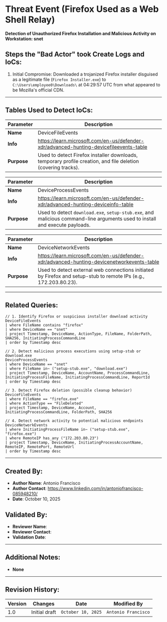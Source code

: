 # Threat Event (Firefox Used as a Web Shell Relay)
**Detection of Unauthorized Firefox Installation and Malicious Activity on Workstation: snet**

## Steps the "Bad Actor" took Create Logs and IoCs:

1. Initial Compromise: Downloaded a trojanized Firefox installer disguised as a legitimate file (`Firefox Installer.exe`) to `C:\Users\employee0\Downloads\` at 04:29:57 UTC from what appeared to be Mozilla's official CDN.

---

## Tables Used to Detect IoCs:
| **Parameter**       | **Description**                                                              |
|---------------------|------------------------------------------------------------------------------|
| **Name**| DeviceFileEvents|
| **Info**|https://learn.microsoft.com/en-us/defender-xdr/advanced-hunting-devicefileevents-table|
| **Purpose**| Used to detect Firefox installer downloads, temporary profile creation, and file deletion (covering tracks). |

| **Parameter**       | **Description**                                                              |
|---------------------|------------------------------------------------------------------------------|
| **Name**| DeviceProcessEvents|
| **Info**|https://learn.microsoft.com/en-us/defender-xdr/advanced-hunting-deviceinfo-table|
| **Purpose**| Used to detect ```download.exe```, ```setup-stub.exe```, and malicious command-line arguments used to install and execute payloads.|

| **Parameter**       | **Description**                                                              |
|---------------------|------------------------------------------------------------------------------|
| **Name**| DeviceNetworkEvents|
| **Info**|https://learn.microsoft.com/en-us/defender-xdr/advanced-hunting-devicenetworkevents-table|
| **Purpose**| Used to detect external web connections initiated by Firefox and setup-stub to remote IPs (e.g., 172.203.80.23).|

---

## Related Queries:
```kql
// 1. Identify Firefox or suspicious installer download activity
DeviceFileEvents
| where FileName contains "firefox" 
| where DeviceName == "snet"
| project Timestamp, DeviceName, ActionType, FileName, FolderPath, SHA256, InitiatingProcessCommandLine
| order by Timestamp desc

// 2. Detect malicious process executions using setup-stub or download.exe
DeviceProcessEvents
| where DeviceName == "snet"
| where FileName in~ ("setup-stub.exe", "download.exe")
| project Timestamp, DeviceName, AccountName, ProcessCommandLine, InitiatingProcessFileName, InitiatingProcessCommandLine, ReportId
| order by Timestamp desc

// 3. Detect Firefox deletion (possible cleanup behavior)
DeviceFileEvents
| where FileName == "firefox.exe"
| where ActionType == "FileDeleted"
| project Timestamp, DeviceName, Account, InitiatingProcessCommandLine, FolderPath, SHA256

// 4. Detect network activity to potential malicious endpoints
DeviceNetworkEvents
| where InitiatingProcessFileName in~ ("setup-stub.exe", "firefox.exe")
| where RemoteIP has_any ("172.203.80.23")
| project Timestamp, DeviceName, InitiatingProcessAccountName, RemoteIP, RemotePort, RemoteUrl
| order by Timestamp desc
```

---

## Created By:
- **Author Name**: Antonio Francisco
- **Author Contact**: https://www.linkedin.com/in/antoniofrancisco-085948210/
- **Date**: October 10, 2025

## Validated By:
- **Reviewer Name**: 
- **Reviewer Contact**: 
- **Validation Date**: 

---

## Additional Notes:
- **None**

---

## Revision History:
| **Version** | **Changes**                   | **Date**         | **Modified By**   |
|-------------|-------------------------------|------------------|-------------------|
| 1.0         | Initial draft                  | `October 10, 2025`  | `Antonio Francisco`   

